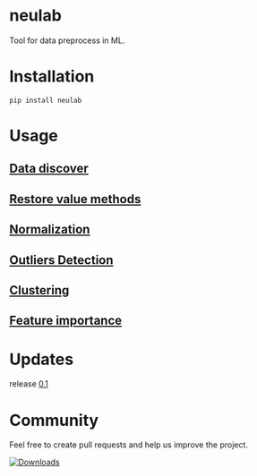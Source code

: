 # neulab
Tool for data preprocess in ML.

# Installation
```
pip install neulab
```
# Usage

## [Data discover](docs/README_discover.md)

## [Restore value methods](docs/README_restore.md)

## [Normalization](docs/README_normalization.md)

## [Outliers Detection](docs/README_out.md)

## [Clustering](docs/README_cluster.md)

## [Feature importance](docs/README_feature_importance.md)

# Updates
release [0.1](docs/vers_hist/0.1.md)

# Community
Feel free to create pull requests and help us improve the project.

[![Downloads](https://pepy.tech/badge/neulab)](https://pepy.tech/project/neulab)